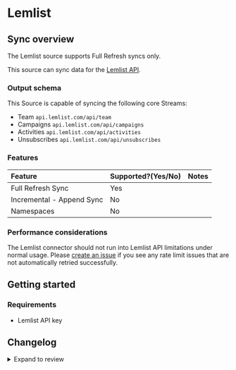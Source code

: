 # Lemlist

## Sync overview

The Lemlist source supports Full Refresh syncs only.

This source can sync data for the [Lemlist API](https://developer.lemlist.com/#introduction).

### Output schema

This Source is capable of syncing the following core Streams:

- Team `api.lemlist.com/api/team`
- Campaigns `api.lemlist.com/api/campaigns`
- Activities `api.lemlist.com/api/activities`
- Unsubscribes `api.lemlist.com/api/unsubscribes`

### Features

| Feature                   | Supported?\(Yes/No\) | Notes |
| :------------------------ | :------------------- | :---- |
| Full Refresh Sync         | Yes                  |       |
| Incremental - Append Sync | No                   |       |
| Namespaces                | No                   |       |

### Performance considerations

The Lemlist connector should not run into Lemlist API limitations under normal usage. Please [create an issue](https://github.com/airbytehq/airbyte/issues) if you see any rate limit issues that are not automatically retried successfully.

## Getting started

### Requirements

- Lemlist API key

## Changelog

<details>
  <summary>Expand to review</summary>

| Version | Date       | Pull Request                                             | Subject                  |
| :------ | :--------- | :------------------------------------------------------- | :----------------------- |
| 0.3.10 | 2025-01-25 | [52228](https://github.com/airbytehq/airbyte/pull/52228) | Update dependencies |
| 0.3.9 | 2025-01-18 | [51844](https://github.com/airbytehq/airbyte/pull/51844) | Update dependencies |
| 0.3.8 | 2025-01-11 | [51194](https://github.com/airbytehq/airbyte/pull/51194) | Update dependencies |
| 0.3.7 | 2024-12-28 | [50649](https://github.com/airbytehq/airbyte/pull/50649) | Update dependencies |
| 0.3.6 | 2024-12-21 | [50116](https://github.com/airbytehq/airbyte/pull/50116) | Update dependencies |
| 0.3.5 | 2024-12-14 | [49645](https://github.com/airbytehq/airbyte/pull/49645) | Update dependencies |
| 0.3.4 | 2024-12-12 | [49236](https://github.com/airbytehq/airbyte/pull/49236) | Update dependencies |
| 0.3.3 | 2024-12-11 | [48144](https://github.com/airbytehq/airbyte/pull/48144) | Starting with this version, the Docker image is now rootless. Please note that this and future versions will not be compatible with Airbyte versions earlier than 0.64 |
| 0.3.2 | 2024-10-29 | [47818](https://github.com/airbytehq/airbyte/pull/47818) | Update dependencies |
| 0.3.1 | 2024-10-28 | [47652](https://github.com/airbytehq/airbyte/pull/47652) | Update dependencies |
| 0.3.0 | 2024-08-19 | [44413](https://github.com/airbytehq/airbyte/pull/44413) | Refactor connector to manifest-only format |
| 0.2.14 | 2024-08-17 | [43880](https://github.com/airbytehq/airbyte/pull/43880) | Update dependencies |
| 0.2.13 | 2024-08-10 | [43586](https://github.com/airbytehq/airbyte/pull/43586) | Update dependencies |
| 0.2.12 | 2024-08-03 | [43050](https://github.com/airbytehq/airbyte/pull/43050) | Update dependencies |
| 0.2.11 | 2024-07-27 | [42768](https://github.com/airbytehq/airbyte/pull/42768) | Update dependencies |
| 0.2.10 | 2024-07-20 | [42152](https://github.com/airbytehq/airbyte/pull/42152) | Update dependencies |
| 0.2.9 | 2024-07-13 | [41872](https://github.com/airbytehq/airbyte/pull/41872) | Update dependencies |
| 0.2.8 | 2024-07-10 | [41415](https://github.com/airbytehq/airbyte/pull/41415) | Update dependencies |
| 0.2.7 | 2024-07-09 | [41309](https://github.com/airbytehq/airbyte/pull/41309) | Update dependencies |
| 0.2.6 | 2024-07-06 | [40942](https://github.com/airbytehq/airbyte/pull/40942) | Update dependencies |
| 0.2.5 | 2024-06-25 | [40452](https://github.com/airbytehq/airbyte/pull/40452) | Update dependencies |
| 0.2.4 | 2024-06-22 | [39992](https://github.com/airbytehq/airbyte/pull/39992) | Update dependencies |
| 0.2.3 | 2024-06-06 | [39211](https://github.com/airbytehq/airbyte/pull/39211) | [autopull] Upgrade base image to v1.2.2 |
| 0.2.2 | 2024-05-13 | [38119](https://github.com/airbytehq/airbyte/pull/38119) | Add builder compatability |
| 0.2.1 | 2024-05-15 | [37100](https://github.com/airbytehq/airbyte/pull/37100) | Add new A/B test columns |
| 0.2.0 | 2023-08-14 | [29406](https://github.com/airbytehq/airbyte/pull/29406) | Migrated to LowCode Cdk |
| 0.1.1   | Unknown    | Unknown                                                  | Bump Version             |
| 0.1.0   | 2021-10-14 | [7062](https://github.com/airbytehq/airbyte/pull/7062)   | Initial Release          |

</details>
